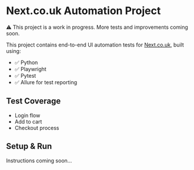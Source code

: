 # Next.co.uk Automation Project
⚠️ This project is a work in progress. More tests and improvements coming soon.

This project contains end-to-end UI automation tests for [Next.co.uk](https://www.next.co.uk/), built using:

- ✅ Python
- ✅ Playwright
- ✅ Pytest
- ✅ Allure for test reporting

## Test Coverage

- Login flow  
- Add to cart  
- Checkout process  

## Setup & Run

Instructions coming soon...
